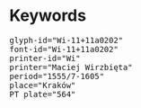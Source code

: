 # Keywords
<pre>
glyph-id="Wi-11+11a0202"
font-id="Wi-11+11a0202"
printer-id="Wi"
printer="Maciej Wirzbięta"
period="1555/7-1605"
place="Kraków"
PT plate="564"
</pre>
